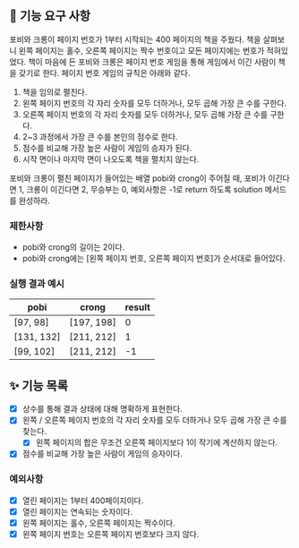 ## 🚀 기능 요구 사항

포비와 크롱이 페이지 번호가 1부터 시작되는 400 페이지의 책을 주웠다. 책을 살펴보니 왼쪽 페이지는 홀수, 오른쪽 페이지는 짝수 번호이고 모든 페이지에는 번호가 적혀있었다. 책이 마음에 든 포비와 크롱은 페이지 번호 게임을 통해 게임에서 이긴 사람이 책을 갖기로 한다. 페이지 번호 게임의 규칙은 아래와 같다.

1. 책을 임의로 펼친다.
2. 왼쪽 페이지 번호의 각 자리 숫자를 모두 더하거나, 모두 곱해 가장 큰 수를 구한다.
3. 오른쪽 페이지 번호의 각 자리 숫자를 모두 더하거나, 모두 곱해 가장 큰 수를 구한다.
4. 2~3 과정에서 가장 큰 수를 본인의 점수로 한다.
5. 점수를 비교해 가장 높은 사람이 게임의 승자가 된다.
6. 시작 면이나 마지막 면이 나오도록 책을 펼치지 않는다.

포비와 크롱이 펼친 페이지가 들어있는 배열 pobi와 crong이 주어질 때, 포비가 이긴다면 1, 크롱이 이긴다면 2, 무승부는 0, 예외사항은 -1로 return 하도록 solution 메서드를 완성하라.

### 제한사항

- pobi와 crong의 길이는 2이다.
- pobi와 crong에는 [왼쪽 페이지 번호, 오른쪽 페이지 번호]가 순서대로 들어있다.

### 실행 결과 예시

| pobi       | crong      | result |
| ---------- | ---------- | ------ |
| [97, 98]   | [197, 198] | 0      |
| [131, 132] | [211, 212] | 1      |
| [99, 102]  | [211, 212] | -1     |

## ✨ 기능 목록

- [x] 상수를 통해 결과 상태에 대해 명확하게 표현한다.
- [x] 왼쪽 / 오른쪽 페이지 번호의 각 자리 숫자를 모두 더하거나 모두 곱해 가장 큰 수를 찾는다.
  - [x] 왼쪽 페이지의 합은 무조건 오른쪽 페이지보다 1이 작기에 계산하지 않는다.
- [x] 점수를 비교해 가장 높은 사람이 게임의 승자이다.

### 예외사항

- [x] 열린 페이지는 1부터 400페이지이다.
- [x] 열린 페이지는 연속되는 숫자이다.
- [x] 왼쪽 페이지는 홀수, 오른쪽 페이지는 짝수이다.
- [x] 왼쪽 페이지 번호는 오른쪽 페이지 번호보다 크지 않다.
